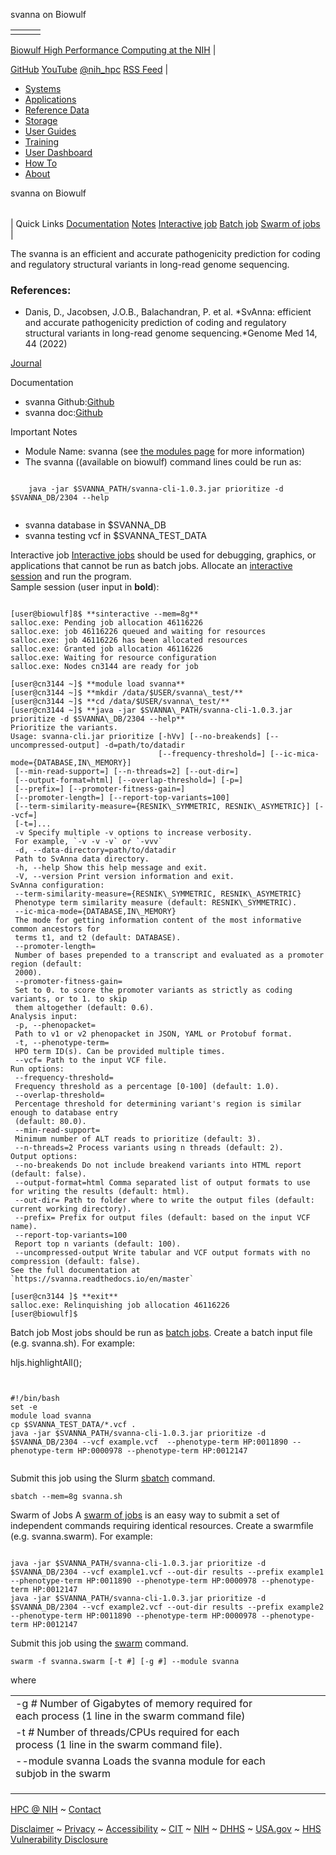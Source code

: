 
















svanna on Biowulf


  









|  |  |  |
| --- | --- | --- |
|  | 
[Biowulf High Performance Computing at the NIH](https://hpc.nih.gov)
 | 








[GitHub](https://github.com/NIH-HPC)
[YouTube](https://www.youtube.com/channel/UCx-kNd1kBskYr5KLT9-Erew)
[@nih_hpc](https://twitter.com/nih_hpc)
[RSS Feed](/hpc_RSS.xml)
 |




* [Systems](https://hpc.nih.gov/systems/)
* [Applications](https://hpc.nih.gov/apps/)
* [Reference Data](https://hpc.nih.gov/refdb/)
* [Storage](https://hpc.nih.gov/storage/)
* [User Guides](https://hpc.nih.gov/docs/user_guides.html)
* [Training](https://hpc.nih.gov/training/)
* [User Dashboard](https://hpcnihapps.cit.nih.gov/auth/dashboard/)
* [How To](https://hpc.nih.gov/docs/how_to.html)
* [About](https://hpc.nih.gov/about/)







svanna on Biowulf


|  |
| --- |
| 
Quick Links
[Documentation](#doc)
[Notes](#notes)
[Interactive job](#int) 
[Batch job](#sbatch) 
[Swarm of jobs](#swarm) 
 |



The svanna is an efficient and accurate pathogenicity prediction for coding and regulatory structural variants in long-read genome sequencing.






### References:


* Danis, D., Jacobsen, J.O.B., Balachandran, P. et al. *SvAnna: efficient and accurate pathogenicity prediction of coding and regulatory structural variants in long-read genome sequencing.*Genome Med 14, 44 (2022)

 [Journal](https://genomemedicine.biomedcentral.com/articles/10.1186/s13073-022-01046-6)


Documentation
* svanna Github:[Github](https://github.com/TheJacksonLaboratory/SvAnna)
* svanna doc:[Github](https://svanna.readthedocs.io/en/master/)


Important Notes
* Module Name: svanna (see [the modules page](/apps/modules.html) for more information)
 * The svanna ((available on biowulf) command lines could be run as:
 
```

	java -jar $SVANNA_PATH/svanna-cli-1.0.3.jar prioritize -d $SVANNA_DB/2304 --help
	
```
* svanna database in $SVANNA\_DB 
 * svanna testing vcf in $SVANNA\_TEST\_DATA


Interactive job
[Interactive jobs](/docs/userguide.html#int) should be used for debugging, graphics, or applications that cannot be run as batch jobs.
Allocate an [interactive session](/docs/userguide.html#int) and run the program.   
Sample session (user input in **bold**):



```

[user@biowulf]8$ **sinteractive --mem=8g**
salloc.exe: Pending job allocation 46116226
salloc.exe: job 46116226 queued and waiting for resources
salloc.exe: job 46116226 has been allocated resources
salloc.exe: Granted job allocation 46116226
salloc.exe: Waiting for resource configuration
salloc.exe: Nodes cn3144 are ready for job

[user@cn3144 ~]$ **module load svanna**
[user@cn3144 ~]$ **mkdir /data/$USER/svanna\_test/**
[user@cn3144 ~]$ **cd /data/$USER/svanna\_test/**
[user@cn3144 ~]$ **java -jar $SVANNA\_PATH/svanna-cli-1.0.3.jar prioritize -d $SVANNA\_DB/2304 --help**
Prioritize the variants.
Usage: svanna-cli.jar prioritize [-hVv] [--no-breakends] [--uncompressed-output] -d=path/to/datadir
                                 [--frequency-threshold=] [--ic-mica-mode={DATABASE,IN\_MEMORY}]
 [--min-read-support=] [--n-threads=2] [--out-dir=]
 [--output-format=html] [--overlap-threshold=] [-p=]
 [--prefix=] [--promoter-fitness-gain=]
 [--promoter-length=] [--report-top-variants=100]
 [--term-similarity-measure={RESNIK\_SYMMETRIC, RESNIK\_ASYMETRIC}] [--vcf=]
 [-t=]...
 -v Specify multiple -v options to increase verbosity.
 For example, `-v -v -v` or `-vvv`
 -d, --data-directory=path/to/datadir
 Path to SvAnna data directory.
 -h, --help Show this help message and exit.
 -V, --version Print version information and exit.
SvAnna configuration:
 --term-similarity-measure={RESNIK\_SYMMETRIC, RESNIK\_ASYMETRIC}
 Phenotype term similarity measure (default: RESNIK\_SYMMETRIC).
 --ic-mica-mode={DATABASE,IN\_MEMORY}
 The mode for getting information content of the most informative common ancestors for
 terms t1, and t2 (default: DATABASE).
 --promoter-length=
 Number of bases prepended to a transcript and evaluated as a promoter region (default:
 2000).
 --promoter-fitness-gain=
 Set to 0. to score the promoter variants as strictly as coding variants, or to 1. to skip
 them altogether (default: 0.6).
Analysis input:
 -p, --phenopacket=
 Path to v1 or v2 phenopacket in JSON, YAML or Protobuf format.
 -t, --phenotype-term=
 HPO term ID(s). Can be provided multiple times.
 --vcf= Path to the input VCF file.
Run options:
 --frequency-threshold=
 Frequency threshold as a percentage [0-100] (default: 1.0).
 --overlap-threshold=
 Percentage threshold for determining variant's region is similar enough to database entry
 (default: 80.0).
 --min-read-support=
 Minimum number of ALT reads to prioritize (default: 3).
 --n-threads=2 Process variants using n threads (default: 2).
Output options:
 --no-breakends Do not include breakend variants into HTML report (default: false).
 --output-format=html Comma separated list of output formats to use for writing the results (default: html).
 --out-dir= Path to folder where to write the output files (default: current working directory).
 --prefix= Prefix for output files (default: based on the input VCF name).
 --report-top-variants=100
 Report top n variants (default: 100).
 --uncompressed-output Write tabular and VCF output formats with no compression (default: false).
See the full documentation at `https://svanna.readthedocs.io/en/master`

[user@cn3144 ]$ **exit**
salloc.exe: Relinquishing job allocation 46116226
[user@biowulf]$

```


Batch job
Most jobs should be run as [batch jobs](/docs/userguide.html#submit).
Create a batch input file (e.g. svanna.sh). For example:




hljs.highlightAll();

```


#!/bin/bash
set -e
module load svanna
cp $SVANNA_TEST_DATA/*.vcf .
java -jar $SVANNA_PATH/svanna-cli-1.0.3.jar prioritize -d $SVANNA_DB/2304 --vcf example.vcf  --phenotype-term HP:0011890 --phenotype-term HP:0000978 --phenotype-term HP:0012147


```

Submit this job using the Slurm [sbatch](/docs/userguide.html) command.



```
sbatch --mem=8g svanna.sh
```

Swarm of Jobs 
A [swarm of jobs](/apps/swarm.html) is an easy way to submit a set of independent commands requiring identical resources.
Create a swarmfile (e.g. svanna.swarm). For example:



```

java -jar $SVANNA_PATH/svanna-cli-1.0.3.jar prioritize -d $SVANNA_DB/2304 --vcf example1.vcf --out-dir results --prefix example1  --phenotype-term HP:0011890 --phenotype-term HP:0000978 --phenotype-term HP:0012147
java -jar $SVANNA_PATH/svanna-cli-1.0.3.jar prioritize -d $SVANNA_DB/2304 --vcf example2.vcf --out-dir results --prefix example2  --phenotype-term HP:0011890 --phenotype-term HP:0000978 --phenotype-term HP:0012147

```

Submit this job using the [swarm](/apps/swarm.html) command.



```
swarm -f svanna.swarm [-t #] [-g #] --module svanna
```

where


|  |  |  |  |  |  |
| --- | --- | --- | --- | --- | --- |
| -g *#*  Number of Gigabytes of memory required for each process (1 line in the swarm command file)
 | -t *#* Number of threads/CPUs required for each process (1 line in the swarm command file).
 | --module svanna Loads the svanna module for each subjob in the swarm
 | |
 | |
 | |











[HPC @ NIH](https://hpc.nih.gov)  ~
[Contact](https://hpc.nih.gov/about/contact.html)


[Disclaimer](https://hpc.nih.gov/docs/disclaimer.html) ~ 
[Privacy](https://hpc.nih.gov/docs/privacy.html) ~ 
[Accessibility](https://hpc.nih.gov/docs/accessibility.html) ~ 
[CIT](https://cit.nih.gov/) ~ 
[NIH](https://www.nih.gov/) ~ 
[DHHS](https://www.dhhs.gov/) ~ 
[USA.gov](https://www.firstgov.gov/) ~
[HHS Vulnerability Disclosure](https://www.hhs.gov/vulnerability-disclosure-policy/index.html)



  


